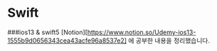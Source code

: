 # Swift
###ios13 & swift5
[Notion][https://www.notion.so/Udemy-ios13-1555b9d0656343cea43acfe96a8537e2] 에 공부한 내용을 정리했습니다.
